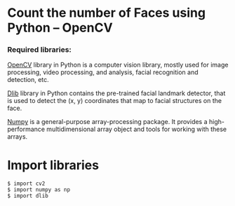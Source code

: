 # Count the number of Faces using Python – OpenCV


### Required libraries:

[OpenCV](https://www.geeksforgeeks.org/opencv-python-tutorial/)  library in Python is a computer vision library, mostly used for image processing, video processing, and analysis, facial recognition and detection, etc.

[Dlib](https://medium.com/analytics-vidhya/how-to-install-dlib-library-for-python-in-windows-10-57348ba1117f) library in Python contains the pre-trained facial landmark detector, that is used to detect the (x, y) coordinates that map to facial structures on the face.

[Numpy](https://www.geeksforgeeks.org/introduction-to-numpy/)  is a general-purpose array-processing package. It provides a high-performance multidimensional array object and tools for working with these arrays.


# Import libraries 
```
$ import cv2
$ import numpy as np 
$ import dlib 
```
